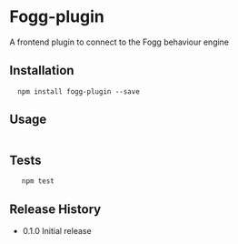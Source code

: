 Fogg-plugin
=========

A frontend plugin to connect to the Fogg behaviour engine 


## Installation

```shell
  npm install fogg-plugin --save
```

## Usage

```js

```

## Tests

```shell
   npm test
```


## Release History

* 0.1.0 Initial release
